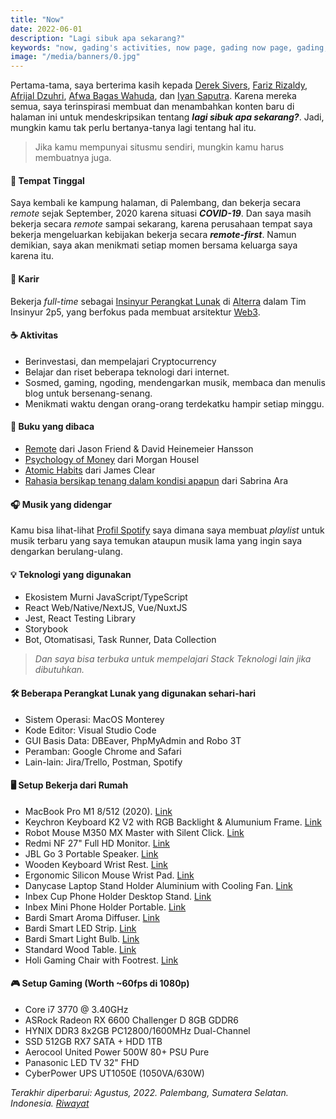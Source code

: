 ```yaml
---
title: "Now"
date: 2022-06-01
description: "Lagi sibuk apa sekarang?"
keywords: "now, gading's activities, now page, gading now page, gading, gading sedang apa, halaman aktivitas"
image: "/media/banners/0.jpg"
---
```


Pertama-tama, saya berterima kasih kepada [Derek Sivers](https://sive.rs/now), [Fariz Rizaldy](https://faultable.dev/now/), [Afrijal Dzuhri](https://afrijaldzuhri.wordpress.com/now), [Afwa Bagas Wahuda](https://www.wahudamon.com/now), dan [Iyan Saputra](https://iyansr.id/now). Karena mereka semua, saya terinspirasi membuat dan menambahkan konten baru di halaman ini untuk mendeskripsikan tentang ***lagi sibuk apa sekarang?***. Jadi, mungkin kamu tak perlu bertanya-tanya lagi tentang hal itu.

> Jika kamu mempunyai situsmu sendiri, mungkin kamu harus membuatnya juga.

#### 🏡 Tempat Tinggal
Saya kembali ke kampung halaman, di Palembang, dan bekerja secara *remote* sejak September, 2020 karena situasi ***COVID-19***. Dan saya masih bekerja secara *remote* sampai sekarang, karena perusahaan tempat saya bekerja mengeluarkan kebijakan bekerja secara ***remote-first***. Namun demikian, saya akan menikmati setiap momen bersama keluarga saya karena itu.

#### 💼 Karir
Bekerja *full-time* sebagai [Insinyur Perangkat Lunak](https://www.google.com/search?q=apa+pekerjaan+software+engineer) di [Alterra](https://www.google.com/search?q=alterra) dalam Tim Insinyur 2p5, yang berfokus pada membuat arsitektur [Web3](https://www.google.com/search?q=web3).

#### ☕️ Aktivitas
- Berinvestasi, dan mempelajari Cryptocurrency
- Belajar dan riset beberapa teknologi dari internet.
- Sosmed, gaming, ngoding, mendengarkan musik, membaca dan menulis blog untuk bersenang-senang.
- Menikmati waktu dengan orang-orang terdekatku hampir setiap minggu.

#### 📘 Buku yang dibaca
- [Remote](https://www.google.com/search?q=remote+by+jason+fried) dari Jason Friend & David Heinemeier Hansson
- [Psychology of Money](https://www.google.com/search?q=psychology+of+money+by+morgan+housel) dari Morgan Housel
- [Atomic Habits](https://www.google.com/search?q=atomic+habits+by+james+clear) dari James Clear
- [Rahasia bersikap tenang dalam kondisi apapun](https://www.google.com/search?q=rahasia+bersikap+tenang+dalam+kondisi+apapun+sabrina+ara) dari Sabrina Ara

#### 🎧 Musik yang didengar
Kamu bisa lihat-lihat [Profil Spotify](https://open.spotify.com/user/rdnb62xxj8ga5vevgq1h6cypz) saya dimana saya membuat *playlist* untuk musik terbaru yang saya temukan ataupun musik lama yang ingin saya dengarkan berulang-ulang.

#### 💡 Teknologi yang digunakan
- Ekosistem Murni JavaScript/TypeScript
- React Web/Native/NextJS, Vue/NuxtJS
- Jest, React Testing Library
- Storybook
- Bot, Otomatisasi, Task Runner, Data Collection
> *Dan saya bisa terbuka untuk mempelajari Stack Teknologi lain jika dibutuhkan.*

#### 🛠 Beberapa Perangkat Lunak yang digunakan sehari-hari
- Sistem Operasi: MacOS Monterey
- Kode Editor: Visual Studio Code
- GUI Basis Data: DBEaver, PhpMyAdmin and Robo 3T
- Peramban: Google Chrome and Safari
- Lain-lain: Jira/Trello, Postman, Spotify

#### 🖥 Setup Bekerja dari Rumah
- MacBook Pro M1 8/512 (2020). [Link](https://shopee.co.id/Apple-MacBook-Pro-(13.3-inci-M1-2020)-8GB-RAM-512GB-SSD-Space-Grey-i.241308147.5176302064?sp_atk=3db06e93-1ed2-4045-bf33-249549e4df4c&xptdk=3db06e93-1ed2-4045-bf33-249549e4df4c)
- Keychron Keyboard K2 V2 with RGB Backlight & Alumunium Frame. [Link](https://www.tokopedia.com/ptnmtindo/keychron-k2-v2-hot-swappble-rgb-backlight-aluminum-frame-brown-switch)
- Robot Mouse M350 MX Master with Silent Click. [Link](https://www.tokopedia.com/vivanjkt/mouse-silent-dual-mode-bluetooth-wireless-2-4ghz-robot-m350-mx-master-hitam)
- Redmi NF 27" Full HD Monitor. [Link](https://www.tokopedia.com/minimusinc/monitor-gaming-full-hd-1080p-75hz-ips-27-inch-xiaomi-redmi-6-bulan?src=topads)
- JBL Go 3 Portable Speaker. [Link](https://www.tokopedia.com/jbl-official/jbl-go-3-waterproof-bluetooth-speaker)
- Wooden Keyboard Wrist Rest. [Link](https://www.tokopedia.com/woodnstationery/wood-wrist-rest-75-percent-size-for-keychron-k2-k6-etc-black-white)
- Ergonomic Silicon Mouse Wrist Pad. [Link](https://www.tokopedia.com/raja-banting/soft-silicone-mouse-wrist-pad-anti-slip-anti-bakteri-ergonomic-food-gd-biru)
- Danycase Laptop Stand Holder Aluminium with Cooling Fan. [Link](https://www.tokopedia.com/cauzastore/stand-holder-laptop-adjustable-aluminium-with-cooling-fan)
- Inbex Cup Phone Holder Desktop Stand. [Link](https://www.tokopedia.com/inbexelectronic/inbex-cup-phone-holder-serbaguna-penyangga-360-putar-desktop-stand)
- Inbex Mini Phone Holder Portable. [Link](https://www.tokopedia.com/inbexelectronic/inbex-mini-phone-holder-foldable-lifting-portable-table-stand-black)
- Bardi Smart Aroma Diffuser. [Link](https://www.tokopedia.com/bardistore/bardi-smart-aroma-diffuser)
- Bardi Smart LED Strip. [Link](https://www.tokopedia.com/bardistore/bardi-bundling-led-strip-rgbww-wifi-2m-adaptor-4m)
- Bardi Smart Light Bulb. [Link](https://www.tokopedia.com/bardistore/bardi-smart-light-bulb-rgb-ww-12w-wifi-wireless-iot-home-automation)
- Standard Wood Table. [Link](https://www.tokopedia.com/alfaproofficial/meja-kerja-meja-kantor-meja-belajar-meja-gaming-murah-minimalis-modern-dark?src=topads)
- Holi Gaming Chair with Footrest. [Link](https://www.tokopedia.com/holiofficialstore/holi-kursi-gaming-chair-computer-bangku-gaming-game-murah-hl-502-putih-footrest)

#### 🎮 Setup Gaming (Worth ~60fps di 1080p)
- Core i7 3770 @ 3.40GHz
- ASRock Radeon RX 6600 Challenger D 8GB GDDR6
- HYNIX DDR3 8x2GB PC12800/1600MHz Dual-Channel
- SSD 512GB RX7 SATA + HDD 1TB
- Aerocool United Power 500W 80+ PSU Pure
- Panasonic LED TV 32" FHD
- CyberPower UPS UT1050E (1050VA/630W)

*Terakhir diperbarui: Agustus, 2022. Palembang, Sumatera Selatan. Indonesia. [Riwayat](https://github.com/gadingnst/gading.dev/commits/main/src/contents/now/id.md)*
